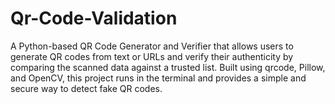 # Qr-Code-Validation
A Python-based QR Code Generator and Verifier that allows users to generate QR codes from text or URLs and verify their authenticity by comparing the scanned data against a trusted list. Built using qrcode, Pillow, and OpenCV, this project runs in the terminal and provides a simple and secure way to detect fake QR codes.
